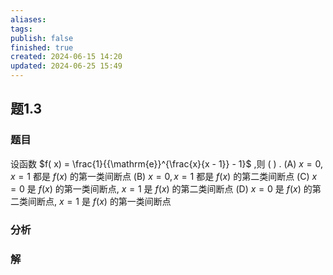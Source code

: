 ```yaml
---
aliases: 
tags: 
publish: false
finished: true
created: 2024-06-15 14:20
updated: 2024-06-25 15:49
---
```

## 题1.3
### 题目
设函数 $f( x)  = \frac{1}{{\mathrm{e}}^{\frac{x}{x - 1}} - 1}$ ,则 ( ) .
(A) $x = 0, x = 1$ 都是 $f( x)$ 的第一类间断点
(B) $x = 0, x = 1$ 都是 $f( x)$ 的第二类间断点
(C) $x = 0$ 是 $f( x)$ 的第一类间断点, $x = 1$ 是 $f( x)$ 的第二类间断点
(D) $x = 0$ 是 $f( x)$ 的第二类间断点, $x = 1$ 是 $f( x)$ 的第一类间断点
### 分析

### 解